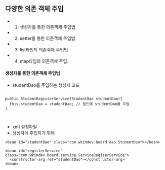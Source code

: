 ## 다양한 의존 객체 주입
- 1. 생성자를 통한 의존객체 주입법
- 2. setter를 통한 의존객체 주입법
- 3. list타입의 의존객체 주입법
- 4. map타입의 의존객체 주입. 

#### 생성자를 통한 의존객체 주입법
- studentDao를 주입하는 생성자 코드   
```
  
public StudentRegisterService(StudentDao studentDao){
  this.studentDao = studentDao; // 필드에 studentDao를 주입
}  
  
  
```
  
- xml 설정파일
- 생성자에 주입하기 위해   
  
```
<bean id="studentDao" class="com.wkimdev.board.dao.StudentDao"></bean>
  
<bean id="registerService" class="com.wkimdev.board.service.ServiceRegiserService">
  <constructor-arg ref="studentDao"></constructor-arg>
<bean>
  
```
 
